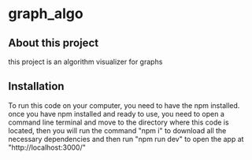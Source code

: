 <h1>graph_algo</h1>

<h2>About this project</h2>

<p>this project is an algorithm visualizer for graphs</p>

<h2>Installation</h2>

<p>To run this code on your computer, you need to have the npm installed. once you have npm installed and ready to use, you need to open a command line terminal and move to the directory where this code is located, then you will run the command "npm i" to download all the necessary dependencies and then run "npm run dev" to open the app at "http://localhost:3000/"</p>
